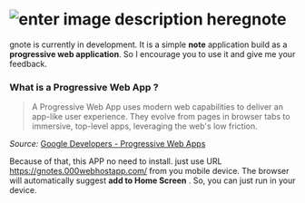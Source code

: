 ﻿# ![enter image description here](https://gnote.000webhostapp.com/img/icons/android-icon-96x96.png)gnote

gnote is currently in development. It is a simple **note** application build as a **progressive web application**. So I encourage you to use it and give me your feedback.

### What is a Progressive Web App ?

> A Progressive Web App uses modern web capabilities to deliver an app-like user experience. They evolve from pages in browser tabs to immersive, top-level apps, leveraging the web's low friction.

_Source:_  [Google Developers - Progressive Web Apps](https://developers.google.com/web/progressive-web-apps/)


Because of that, this APP no need to install. just use URL https://gnotes.000webhostapp.com/ from you mobile device.
The browser will automatically suggest  **add to Home Screen** .
So, you can just run in your device. 



